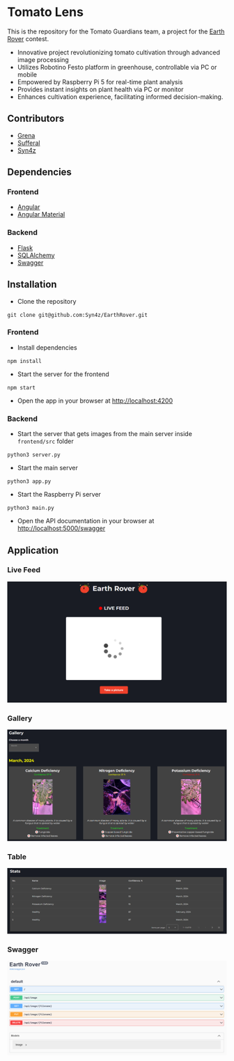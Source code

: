# Tomato Lens
This is the repository for the Tomato Guardians team, a project for the [Earth Rover](https://utm.md/en/blog/2024/03/22/the-earth-rover-spring-edition-hackathon-at-utm/) contest.

- Innovative project revolutionizing tomato cultivation through advanced image processing
- Utilizes Robotino Festo platform in greenhouse, controllable via PC or mobile 
- Empowered by Raspberry Pi 5 for real-time plant analysis
- Provides instant insights on plant health via PC or monitor
- Enhances cultivation experience, facilitating informed decision-making.

## Contributors
- [Grena](https://github.com/Grena30/)
- [Sufferal](https://github.com/Sufferal/)
- [Syn4z](https://github.com/syn4z)

## Dependencies
### Frontend
- [Angular](https://angular.io/)
- [Angular Material](https://material.angular.io/)

### Backend
- [Flask](https://flask.palletsprojects.com/en/3.0.x/)
- [SQLAlchemy](https://www.sqlalchemy.org/)
- [Swagger](https://swagger.io/)

## Installation
- Clone the repository
```
git clone git@github.com:Syn4z/EarthRover.git
```
### Frontend
- Install dependencies
```
npm install
```
- Start the server for the frontend
```
npm start
```
- Open the app in your browser at [http://localhost:4200](http://localhost:4200)
### Backend
- Start the server that gets images from the main server inside `frontend/src` folder
```
python3 server.py
```
- Start the main server 
```
python3 app.py
```
- Start the Raspberry Pi server
```
python3 main.py
```

- Open the API documentation in your browser at [http://localhost:5000/swagger](http://localhost:5000/swagger)

## Application
### Live Feed
![Live Feed](./frontend/src/assets/img/readme/live_feed.png)

### Gallery
![Gallery](./frontend/src/assets/img/readme/gallery.png)

### Table
![Table](./frontend/src/assets/img/readme/table.png)

### Swagger 
![Swagger](./frontend/src/assets/img/readme/swagger.png)
